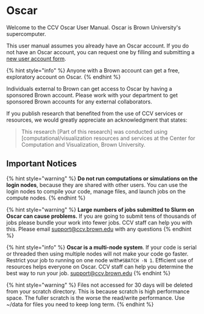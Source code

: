 # Oscar



Welcome to the CCV Oscar User Manual. Oscar is Brown University's supercomputer.

This user manual assumes you already have an Oscar account. If you do not have an Oscar account, you can request one by filling and submitting a [new user account form](https://brown.co1.qualtrics.com/jfe/form/SV_0GtBE8kWJpmeG4B).

{% hint style="info" %}
Anyone with a Brown account can get a free, exploratory account on Oscar.
{% endhint %}

Individuals external to Brown can get access to Oscar by having a sponsored Brown account. Please work with your department to get sponsored Brown accounts for any external collaborators.

If you publish research that benefited from the use of CCV services or resources, we would greatly appreciate an acknowledgment that states:

> This research \[Part of this research\] was conducted using \[computational/visualization resources and services at the Center for Computation and Visualization, Brown University.

## Important Notices

{% hint style="warning" %}
**Do not run computations or simulations on the login nodes**, because they are shared with other users. You can use the login nodes to compile your code, manage files, and launch jobs on the compute nodes.
{% endhint %}

{% hint style="warning" %}
**Large numbers of jobs submitted to Slurm on Oscar can cause problems.** If you are going to submit tens of thousands of jobs please bundle your work into fewer jobs. CCV staff can help you with this. Please email support@ccv.brown.edu with any questions
{% endhint %}

{% hint style="info" %}
**Oscar is a multi-node system**. If your code is serial or threaded then using multiple nodes will not make your code go faster. Restrict your job to running on one node with`#SBATCH -N 1`. Efficient use of resources helps everyone on Oscar. CCV staff can help you determine the best way to run your job. support@ccv.brown.edu
{% endhint %}

{% hint style="warning" %}
Files not accessed for 30 days will be deleted from your scratch directory. This is because scratch is high performance space. The fuller scratch is the worse the read/write performance. Use ~/data for files you need to keep long term.
{% endhint %}


